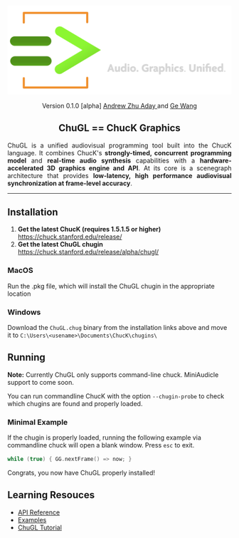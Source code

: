 <div align="center">
<!-- Add ChuGL logo -->
<!-- <img align="left" style="width:260px" src="https://github.com/raysan5/raylib/blob/master/logo/raylib_logo_animation.gif" width="288px"> -->

![logo](chugl-glogo2023w.png)

Version 0.1.0  [alpha]
<a href="https://ccrma.stanford.edu/~azaday/"> Andrew Zhu Aday </a> and <a href="https://ccrma.stanford.edu/~ge/">Ge Wang</a> 


## ChuGL == ChucK Graphics

</div> <!-- end center -->

<p align="justify">
ChuGL is a unified audiovisual programming tool built into the ChucK language. It combines ChucK's <b>strongly-timed, concurrent programming model</b> and <b>real-time audio synthesis</b> capabilities with a <b>hardware-accelerated 3D graphics engine and API</b>. At its core is a scenegraph architecture that provides <b>low-latency, high performance audiovisual synchronization at frame-level accuracy</b>.
</p>

___

## Installation

1. **Get the latest ChucK (requires 1.5.1.5 or higher)**
https://chuck.stanford.edu/release/
2. **Get the latest ChuGL chugin**
https://chuck.stanford.edu/release/alpha/chugl/

### MacOS

Run the .pkg file, which will install the ChuGL chugin in the appropriate location


### Windows

Download the `ChuGL.chug` binary from the installation links above and move it to `C:\Users\<usename>\Documents\ChucK\chugins\`

## Running

**Note:** Currently ChuGL only supports command-line chuck. MiniAudicle support to come soon. 

You can run commandline ChucK with the option `--chugin-probe` to check which chugins are found and properly loaded.

### Minimal Example

If the chugin is properly loaded, running the following example via commandline chuck will open a blank window. Press `esc` to exit. 



```cpp
while (true) { GG.nextFrame() => now; }
```

Congrats, you now have ChuGL properly installed!

## Learning Resouces

- [API Reference](https://chuck.stanford.edu/chugl/api/)
- [Examples](https://chuck.stanford.edu/chugl/examples/)
- [ChuGL Tutorial](https://chuck.stanford.edu/chugl/doc/tutorial.html)